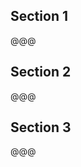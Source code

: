 <div class="horizontal-section">
  <div class="slide">
    <h2>Section 1</h2>
    <p>@@@</p>
  </div>
  <div class="slide">
    <h2>Section 2</h2>
    <p>@@@</p>
  </div>
  <div class="slide">
    <h2>Section 3</h2>
    <p>@@@</p>
  </div>
</div>

